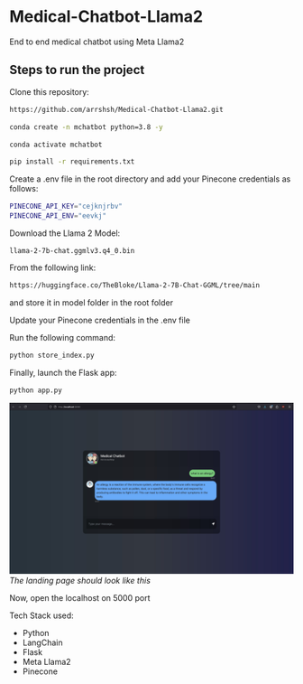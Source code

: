# Medical-Chatbot-Llama2
End to end medical chatbot using Meta Llama2

## Steps to run the project 

Clone this repository:
```bash
https://github.com/arrshsh/Medical-Chatbot-Llama2.git
```

```bash
conda create -n mchatbot python=3.8 -y
```

```bash
conda activate mchatbot
```

```bash
pip install -r requirements.txt
```

Create a .env file in the root directory and add your Pinecone credentials as follows:
```bash
PINECONE_API_KEY="cejknjrbv"
PINECONE_API_ENV="eevkj"
```

Download the Llama 2 Model:
```
llama-2-7b-chat.ggmlv3.q4_0.bin
```

From the following link:
```bash
https://huggingface.co/TheBloke/Llama-2-7B-Chat-GGML/tree/main
```
and store it in model folder in the root folder 

Update your Pinecone credentials in the .env file 

Run the following command:
```bash 
python store_index.py
```

Finally, launch the Flask app:
```bash 
python app.py
```
![](final/final_page.jpeg)
*The landing page should look like this*

Now, open the localhost on 5000 port 

Tech Stack used:
- Python 
- LangChain
- Flask
- Meta Llama2
- Pinecone
